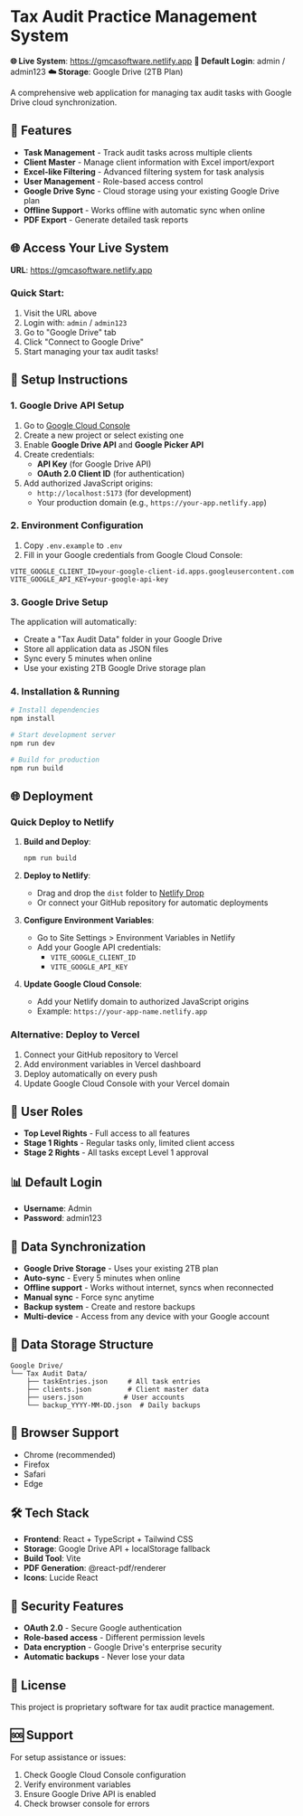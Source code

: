 # Tax Audit Practice Management System

**🌐 Live System**: https://gmcasoftware.netlify.app
**👤 Default Login**: admin / admin123
**☁️ Storage**: Google Drive (2TB Plan)

A comprehensive web application for managing tax audit tasks with Google Drive cloud synchronization.

## 🚀 Features

- **Task Management** - Track audit tasks across multiple clients
- **Client Master** - Manage client information with Excel import/export
- **Excel-like Filtering** - Advanced filtering system for task analysis
- **User Management** - Role-based access control
- **Google Drive Sync** - Cloud storage using your existing Google Drive plan
- **Offline Support** - Works offline with automatic sync when online
- **PDF Export** - Generate detailed task reports

## 🌐 **Access Your Live System**

**URL**: https://gmcasoftware.netlify.app

### Quick Start:
1. Visit the URL above
2. Login with: `admin` / `admin123`
3. Go to "Google Drive" tab
4. Click "Connect to Google Drive"
5. Start managing your tax audit tasks!

## 🔧 Setup Instructions

### 1. Google Drive API Setup

1. Go to [Google Cloud Console](https://console.cloud.google.com/)
2. Create a new project or select existing one
3. Enable **Google Drive API** and **Google Picker API**
4. Create credentials:
   - **API Key** (for Google Drive API)
   - **OAuth 2.0 Client ID** (for authentication)
5. Add authorized JavaScript origins:
   - `http://localhost:5173` (for development)
   - Your production domain (e.g., `https://your-app.netlify.app`)

### 2. Environment Configuration

1. Copy `.env.example` to `.env`
2. Fill in your Google credentials from Google Cloud Console:

```env
VITE_GOOGLE_CLIENT_ID=your-google-client-id.apps.googleusercontent.com
VITE_GOOGLE_API_KEY=your-google-api-key
```

### 3. Google Drive Setup

The application will automatically:
- Create a "Tax Audit Data" folder in your Google Drive
- Store all application data as JSON files
- Sync every 5 minutes when online
- Use your existing 2TB Google Drive storage plan

### 4. Installation & Running

```bash
# Install dependencies
npm install

# Start development server
npm run dev

# Build for production
npm run build
```

## 🌐 Deployment

### Quick Deploy to Netlify

1. **Build and Deploy**:
   ```bash
   npm run build
   ```
   
2. **Deploy to Netlify**:
   - Drag and drop the `dist` folder to [Netlify Drop](https://app.netlify.com/drop)
   - Or connect your GitHub repository for automatic deployments

3. **Configure Environment Variables**:
   - Go to Site Settings > Environment Variables in Netlify
   - Add your Google API credentials:
     - `VITE_GOOGLE_CLIENT_ID`
     - `VITE_GOOGLE_API_KEY`

4. **Update Google Cloud Console**:
   - Add your Netlify domain to authorized JavaScript origins
   - Example: `https://your-app-name.netlify.app`

### Alternative: Deploy to Vercel
1. Connect your GitHub repository to Vercel
2. Add environment variables in Vercel dashboard
3. Deploy automatically on every push
4. Update Google Cloud Console with your Vercel domain

## 👥 User Roles

- **Top Level Rights** - Full access to all features
- **Stage 1 Rights** - Regular tasks only, limited client access
- **Stage 2 Rights** - All tasks except Level 1 approval

## 📊 Default Login

- **Username**: Admin
- **Password**: admin123

## 🔄 Data Synchronization

- **Google Drive Storage** - Uses your existing 2TB plan
- **Auto-sync** - Every 5 minutes when online
- **Offline support** - Works without internet, syncs when reconnected
- **Manual sync** - Force sync anytime
- **Backup system** - Create and restore backups
- **Multi-device** - Access from any device with your Google account

## 💾 Data Storage Structure

```
Google Drive/
└── Tax Audit Data/
    ├── taskEntries.json     # All task entries
    ├── clients.json         # Client master data
    ├── users.json          # User accounts
    └── backup_YYYY-MM-DD.json  # Daily backups
```

## 📱 Browser Support

- Chrome (recommended)
- Firefox
- Safari
- Edge

## 🛠️ Tech Stack

- **Frontend**: React + TypeScript + Tailwind CSS
- **Storage**: Google Drive API + localStorage fallback
- **Build Tool**: Vite
- **PDF Generation**: @react-pdf/renderer
- **Icons**: Lucide React

## 🔐 Security Features

- **OAuth 2.0** - Secure Google authentication
- **Role-based access** - Different permission levels
- **Data encryption** - Google Drive's enterprise security
- **Automatic backups** - Never lose your data

## 📄 License

This project is proprietary software for tax audit practice management.

## 🆘 Support

For setup assistance or issues:
1. Check Google Cloud Console configuration
2. Verify environment variables
3. Ensure Google Drive API is enabled
4. Check browser console for errors